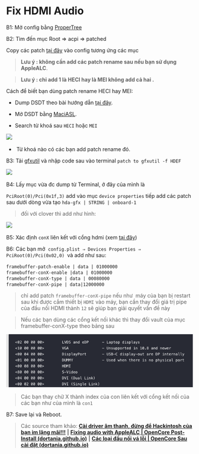 # Fix HDMI Audio

B1: Mở config bằng [ProperTree](https://github.com/corpnewt/ProperTree)

B2: Tìm đến mục Root ⇒ acpi ⇒ patched 

Copy các patch [tại đây](https://za7o7cw6-my.sharepoint.com/:u:/g/personal/hoanglong_coursedeals_org/ESs52HLJV3FKr8T6M-mkCCEBPdOtSsZyweQ64Yi-ARIKYg?e=nFJxyt) vào config tương ứng các mục

> **Lưu ý : không cần add các patch rename sau nếu bạn sử dụng AppleALC**.

> **Lưu ý : chỉ add 1 là HECI hay là MEI không add cả hai .**

Cách để biết bạn dùng patch rename HECI hay MEI:

- Dump DSDT theo bài hướng dẫn [tại đây](https://heavietnam.ga/2021/09/29/xxvi-patch-dsdt-phan-1/).

- Mở DSDT bằng [MaciASL](https://github.com/acidanthera/MaciASL/releases).

- Search từ khoá sau `HECI` hoặc `MEI`

![](https://everythingforhackintosher.files.wordpress.com/2021/09/cleanshot-2021-09-11-at-12.31.24.png?w=782)

-  Từ khoá nào có các bạn add patch rename đó. 

B3: Tải [gfxutil](https://github.com/acidanthera/gfxutil/releases) và nhập code sau vào terminal `patch to gfxutil -f HDEF` 

![](https://lh5.googleusercontent.com/2AnHbqNDrwEeOVMONErYSRehzJyZQvfb4bKd4DUobxhKvWsfb6MzL5qy3YIsYG5RLpJZsIldYy1NcEcbzhLKTN2avgVZdKgMfbkCWpDlbmz3iBUIBQaKxFp1XgJzFxNPFpU-KyZZ=s0)

B4: Lấy mục vừa đc dump từ Terminal, ở đây của mình là 

`PciRoot(0)/Pci(0x1f,3)` add vào mục `device properties` tiếp add các patch sau dưới dòng vừa tạo `hda-gfx | STRING | onboard-1` 

> đối với clover thì add như hình:

![](https://everythingforhackintosher.files.wordpress.com/2021/09/cleanshot-2021-09-11-at-12.30.08.png?w=1024)

B5: Xác định `conX` liên kết với cổng hdmi (xem [tại đây](https://heavietnam.ga/2021/09/29/xiv-patch-connect-type-force-rgb-injects-edid/))

B6: Các bạn mở  `config.plist ⇒ Devices Properties ⇒ PciRoot(0)/Pci(0x02,0) `và add như sau: 

```
framebuffer-patch-enable | data | 01000000
framebuffer-conX-enable |data | 01000000
framebuffer-conX-type | data | 00080000
framebuffer-conX-pipe | data|12000000
```

> chỉ add patch `framebuffer-conX-pipe` nếu như  máy của bạn bị restart sau khi được cắm thiết bị `HDMI` vào máy, bạn cần thay đổi giá trị pipe của đầu nối HDMI thành `12` sẽ giúp bạn giải quyết vấn đề này

> Nếu các bạn dùng các cổng kết nối khác thì thay đổi vault của mục framebuffer-conX-type theo bảng sau

![Screen Shot 2021-08-02 at 10.58.50.png](https://raw.githubusercontent.com/king-dragon/image/main/2022/09/03-11-02-35-Screen%20Shot%202021-08-02%20at%2010.58.50.png)

> Các bạn thay chữ X thành index của con liên kết với cổng kết nối của các bạn như của mình là `con1`

B7: Save lại và Reboot. 

> Các source tham khảo: [**Cài driver âm thanh, đừng để Hackintosh của bạn im lặng mãi!!!**](https://hackintosh.vn/driver-audio#hdmisound) **|** [**Fixing audio with AppleALC | OpenCore Post-Install (dortania.github.io)**](https://dortania.github.io/OpenCore-Post-Install/universal/audio.html#making-layout-id-more-permanent) **|** [**Các loại đầu nối vá lỗi | OpenCore Sau cài đặt (dortania.github.io)**](https://dortania.github.io/OpenCore-Post-Install/gpu-patching/intel-patching/connector.html)
